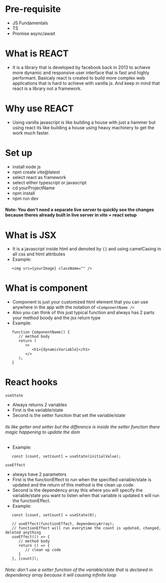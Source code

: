 # Pre-requisite
   - JS Fundamentals
   - TS
   - Promise async/await

# What is REACT
   - It is a library that is developed by facebook back in 2013 to achieve more dynamic and responsive user interface that is fast and highly performant. Basicaly react is created to build more complex web applications that is hard to achieve with vanilla js. And keep in mind that react is a library not a framework.

# Why use REACT
   - Using vanilla javascript is like building a house with just a hammer but using react its like building a house using heavy machinery to get the work much faster.

# Set up
   - install node js
   - npm create vite@latest
   - select react as framework
   - select either typescript or javascript
   - cd yourProjectName
   - npm install
   - npm run dev
#### Note: You don't need a separate live server to quickly see the changes because theres already built in live server in vite + react setup

# What is JSX
   - It is a javascript inside html and denoted by `{}` and using camelCasing in all css and html attributes
   - Example:
   ```
      <img src={yourImage} className="" />
   ```

# What is component
   - Component is just your customized html element that you can use anywhere in the app with the notation of `<ComponentName />`
   - Also you can think of this just typical function and always has 2 parts your method boody and the jsx return type
   - Example:
   ```
      function ComponentName() {
         // method body
         return (
            <>
               <h1>{dynamicVariable}</h1>
            </>
         );
      }
   ```

# React hooks
`useState`
   - Always returns 2 variables
   - First is the variable/state
   - Second is the setter function that set the variable/state
   ###### its like getter and setter but the difference is inside the setter function there magic happening to update the dom
   - Example:
   ```
      const [count, setCount] = useState(initialValue);
   ```
`useEffect`
   - always have 2 parameters
   - First is the functionEffect to run when the specified variable/state is updated and the return of this method is the clean up code.
   - Second is the dependency array this where you will specify the variable/state you want to listen when that variable is updated it will run the functionEffect.
   - Example:
   ```
      const [count, setCount] = useState(0);

      // useEffect(functionEffect, dependencyArray);
      // functionEffect will run everytime the count is updated, changed, deleted anything
      useEffect(() => {
         // method body
         return () => {
            // clean up code
         }
      }, [count]);
   ```
   ###### Note: don't use a setter function of the variable/state that is declared in dependency array because it will causing infinite loop
